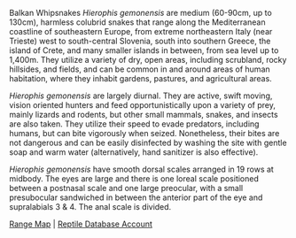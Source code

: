 Balkan Whipsnakes *Hierophis gemonensis* are medium (60-90cm, up to 130cm), harmless colubrid snakes that range along the Mediterranean coastline of southeastern Europe, from extreme northeastern Italy (near Trieste) west to south-central Slovenia, south into southern Greece, the island of Crete, and many smaller islands in between, from sea level up to 1,400m.  They utilize a variety of dry, open areas, including scrubland, rocky hillsides, and fields, and can be common in and around areas of human habitation, where they inhabit gardens, pastures, and agricultural areas.  

*Hierophis gemonensis* are largely diurnal.  They are active, swift moving, vision oriented hunters and feed opportunistically upon a variety of prey, mainly lizards and rodents, but other small mammals, snakes, and insects are also taken.  They utilize their speed to evade predators, including humans, but can bite vigorously when seized.  Nonetheless, their bites are not dangerous and can be easily disinfected by washing the site with gentle soap and warm water (alternatively, hand sanitizer is also effective).

*Hierophis gemonensis* have smooth dorsal scales arranged in 19 rows at midbody.  The eyes are large and there is one loreal scale positioned between a postnasal scale and one large preocular, with a small presubocular sandwiched in between the anterior part of the eye and supralabials 3 & 4.  The anal scale is divided.

[Range Map](https://www.iucnredlist.org/species/61510/12496555)  |  [Reptile Database Account](https://reptile-database.reptarium.cz/species?genus=Hierophis&species=gemonensis)
